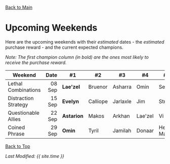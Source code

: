 [Back to Main](index.md)

# Upcoming Weekends

Here are the upcoming weekends with their *estimated* dates - the *estimated* purchase reward - and the current expected champions.

*Note: The first champion column (in bold) are the ones most likely to receive the purchase reward.*

| Weekend | Date | #1 | #2 | #3 | #4 | #5 | Reward |
|---|--:|---|---|---|---|---|---|
| Lethal Combinations | 08 Sep | **Lae'zel** | Bruenor | Asharra | Omin | Sentry | Golden Epic |
| Distraction Strategy | 15 Sep | **Evelyn** | Calliope | Jarlaxle | Jim | Strix | Golden Epic |
| Questionable Allies | 22 Sep | **Astarion** | Makos | Arkhan | Lae'zel | Vi | Golden Epic |
| Coined Phrase | 29 Sep | **Omin** | Tyril | Jamilah | Donaar | Hew Maan | Golden Epic |

[Back to Top](#top)

*Last Modified: {{ site.time }}*